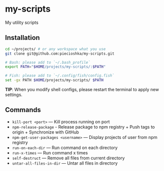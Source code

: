 # my-scripts

My utility scripts

## Installation

```bash
cd ~/projects/ # or any workspace what you use
git clone git@github.com:piecioshka/my-scripts.git

# Bash: please add to `~/.bash_profile`
export PATH="$HOME/projects/my-scripts/:$PATH"

# Fish: please add to `~/.config/fish/config.fish`
set -gx PATH $HOME/projects/my-scripts/ $PATH
```

**TIP**: When you modify shell configs, please restart the terminal to apply new settings.

## Commands

- `kill-port <port>` — Kill process running on port
- `npm-release-package` - Release package to npm registry + Push tags to origin + Synchronize with GitHub
- `npm-get-user-packages <username>` — Display projects of user from npm registry
- `run-on-each-dir` — Run command on each directory
- `run-x-times` — Run command x times
- `self-destruct` — Remove all files from current directory
- `untar-all-files-in-dir` — Untar all files in directory
